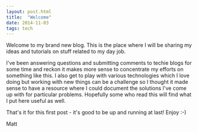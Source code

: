 ```yaml
---
layout: post.html
title:  "Welcome"
date: 2014-11-03
tags: tech
---
```


Welcome to my brand new blog. This is the place where I will be sharing my ideas and tutorials on stuff related to my day job.

I've been answering questions and submitting comments to techie blogs for some time and reckon it makes more sense to concentrate my efforts on something like this. I also get to play with various technologies which I love doing but working with new things can be a challenge so I thought it made sense to have a resource where I could document the solutions I've come up with for particular problems. Hopefully some who read this will find what I put here useful as well.

That's it for this first post - it's good to be up and running at last! Enjoy :-)

Matt
